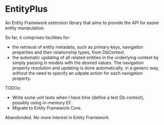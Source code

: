 # EntityPlus
An Entity Framework extension library that aims to provide the API for easier entity manipulation.

So far, it comprises facilities for:
* the retrieval of entity metadata, such as primary keys, navigation properties and their relationship types, from DbContext.
* the automatic updating of all related entities in the underlying context by simply passing in models with the desired values. The navigation property resolution and updating is done automatically, in a generic way, without the need to specify an udpate action for each navigation property.

TODOs:
* Write some unit tests when I have time (define a test Db context), possibly using in-memory EF.
* Migrate to Entity Framework Core.

Abandonded. No more interest in Entity Framework.
